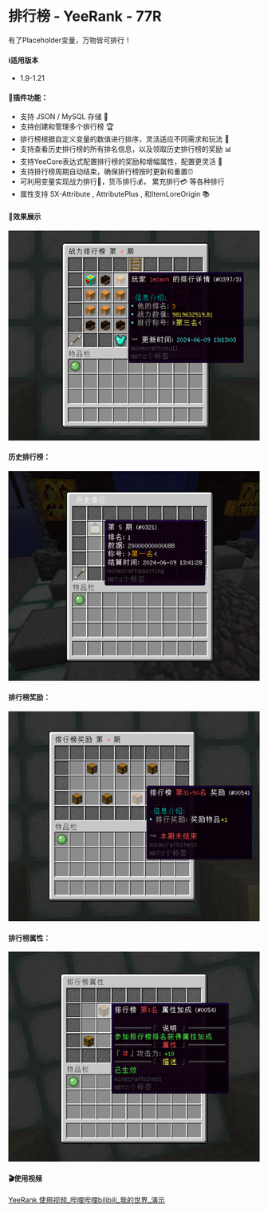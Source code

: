 # 排行榜 - YeeRank - 77R

有了Placeholder变量，万物皆可排行！

#### ℹ️适用版本

- 1.9-1.21

#### 🔧插件功能：

- 支持 JSON / MySQL 存储 📁
- 支持创建和管理多个排行榜 🏆
- 排行榜根据自定义变量的数值进行排序，灵活适应不同需求和玩法 🔢
- 支持查看历史排行榜的所有排名信息，以及领取历史排行榜的奖励 📊
- 支持YeeCore表达式配置排行榜的奖励和增幅属性，配置更灵活 📝
- 支持排行榜周期自动结束，确保排行榜按时更新和重置⏰
- 可利用变量实现战力排行💪，货币排行💰， 累充排行💳 等各种排行
- 属性支持 SX-Attribute , AttributePlus , 和ItemLoreOrigin 📚

#### 🎉效果展示

![img.png](img/img.png)

#### 历史排行榜：

![img_1.png](img/img_1.png)

#### 排行榜奖励：

![img_2.png](img/img_2.png)

#### 排行榜属性：

![img_3.png](img/img_3.png)

#### 🎬使用视频

[YeeRank 使用视频_哔哩哔哩bilibili_我的世界_演示](https://www.bilibili.com/video/BV1Ss421u7nE/?t=30.095345&spm_id_from=333.1350.jump_directly)
